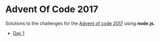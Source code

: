 # Advent Of Code 2017
Solutions to the challenges for the [Advent of code 2017](http://adventofcode.com/2017 "Advent of Code 2017") using **node.js.**

* [Day 1](/01/)
